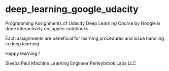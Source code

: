 # deep_learning_google_udacity


Programming Assignments of Udacity Deep Learning Course by Google is done interactively on jupyter notebooks.

Each assignments are beneficial for learning procedures and issue handling in deep learning.

Happy learning !

Sleeba Paul
Machine Learning Engineer
Perleybrook Labs LLC
